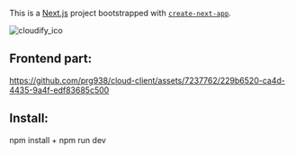 This is a [Next.js](https://nextjs.org/) project bootstrapped with [`create-next-app`](https://github.com/vercel/next.js/tree/canary/packages/create-next-app).

![cloudify_ico](https://github.com/prg938/cloud-client/assets/7237762/398a7e43-296b-43e2-8419-d51af8381d0a)


## Frontend part: 

https://github.com/prg938/cloud-client/assets/7237762/229b6520-ca4d-4435-9a4f-edf83685c500

## Install:
npm install + npm run dev
